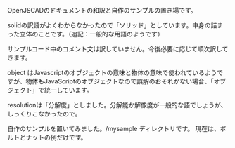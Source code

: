 OpenJSCADのドキュメントの和訳と自作のサンプルの置き場です。

solidの訳語がよくわからなかったので「ソリッド」としています。中身の詰まった立体のことです。（追記：一般的な用語のようです）

サンプルコード中のコメント文は訳していません。今後必要に応じて順次訳してきます。

object はJavascriptのオブジェクトの意味と物体の意味で使われているようですが、物体もJavaScriptのオブジェクトなので誤解のおそれがない場合、「オブジェクト」で統一しています。

resolutionは「分解度」としました。分解能か解像度が一般的な語でしょうが、しっくりこなかったので。

自作のサンプルを置いてみました。/mysample ディレクトリです。
現在は、ボルトとナットの例だけです。

